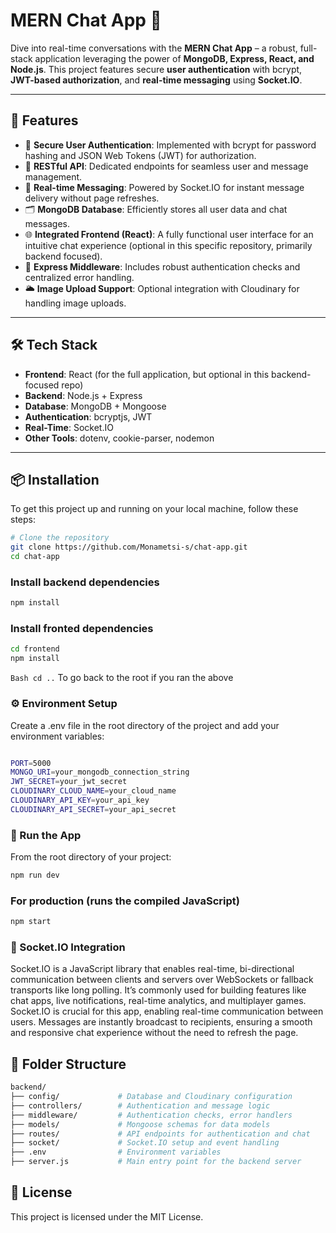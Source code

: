 # MERN Chat App 💬

Dive into real-time conversations with the **MERN Chat App** – a robust, full-stack application leveraging the power of **MongoDB, Express, React, and Node.js**. This project features secure **user authentication** with bcrypt, **JWT-based authorization**, and **real-time messaging** using **Socket.IO**.

---

## 🚀 Features

* 🔐 **Secure User Authentication**: Implemented with bcrypt for password hashing and JSON Web Tokens (JWT) for authorization.
* 🧾 **RESTful API**: Dedicated endpoints for seamless user and message management.
* 💬 **Real-time Messaging**: Powered by Socket.IO for instant message delivery without page refreshes.
* 🗂️ **MongoDB Database**: Efficiently stores all user data and chat messages.
* 🌐 **Integrated Frontend (React)**: A fully functional user interface for an intuitive chat experience (optional in this specific repository, primarily backend focused).
* 🧠 **Express Middleware**: Includes robust authentication checks and centralized error handling.
* 🌥️ **Image Upload Support**: Optional integration with Cloudinary for handling image uploads.

---

## 🛠️ Tech Stack

* **Frontend**: React (for the full application, but optional in this backend-focused repo)
* **Backend**: Node.js + Express
* **Database**: MongoDB + Mongoose
* **Authentication**: bcryptjs, JWT
* **Real-Time**: Socket.IO
* **Other Tools**: dotenv, cookie-parser, nodemon

---

## 📦 Installation

To get this project up and running on your local machine, follow these steps:

```Bash
# Clone the repository
git clone https://github.com/Monametsi-s/chat-app.git
cd chat-app
```

### Install backend dependencies

```Bash
npm install
```

### Install fronted dependencies

```Bash
cd frontend
npm install
```

 ```Bash cd ..```  To go back to the root if you ran the above

### ⚙️ Environment Setup

Create a .env file in the root directory of the project and add your environment variables:

```Bash

PORT=5000
MONGO_URI=your_mongodb_connection_string
JWT_SECRET=your_jwt_secret
CLOUDINARY_CLOUD_NAME=your_cloud_name
CLOUDINARY_API_KEY=your_api_key
CLOUDINARY_API_SECRET=your_api_secret
```

### 🧪 Run the App

From the root directory of your project:

```Bash
npm run dev
```

### For production (runs the compiled JavaScript)

```Bash
npm start
```

### 📡 Socket.IO Integration

Socket.IO is a JavaScript library that enables real-time, bi-directional communication between clients and servers over WebSockets or fallback transports like long polling. It’s commonly used for building features like chat apps, live notifications, real-time analytics, and multiplayer games.
Socket.IO is crucial for this app, enabling real-time communication between users. Messages are instantly broadcast to recipients, ensuring a smooth and responsive chat experience without the need to refresh the page.

## 📁 Folder Structure

```Bash
backend/
├── config/             # Database and Cloudinary configuration
├── controllers/        # Authentication and message logic
├── middleware/         # Authentication checks, error handlers
├── models/             # Mongoose schemas for data models
├── routes/             # API endpoints for authentication and chat
├── socket/             # Socket.IO setup and event handling
├── .env                # Environment variables
├── server.js           # Main entry point for the backend server
```

## 📄 License

This project is licensed under the MIT License.
